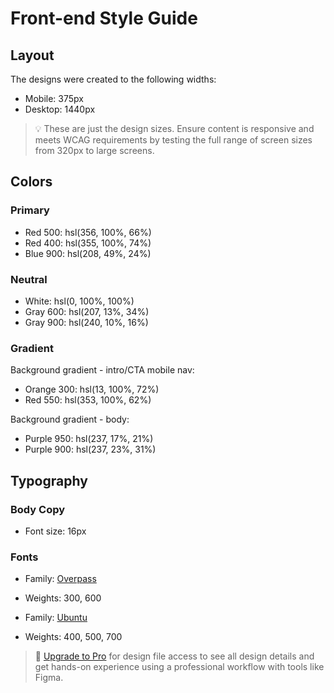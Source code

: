 # Front-end Style Guide

## Layout

The designs were created to the following widths:

- Mobile: 375px
- Desktop: 1440px

> 💡 These are just the design sizes. Ensure content is responsive and meets WCAG requirements by testing the full range of screen sizes from 320px to large screens.

## Colors

### Primary

- Red 500: hsl(356, 100%, 66%)
- Red 400: hsl(355, 100%, 74%)
- Blue 900: hsl(208, 49%, 24%)

### Neutral

- White: hsl(0, 100%, 100%)
- Gray 600: hsl(207, 13%, 34%)
- Gray 900: hsl(240, 10%, 16%)

### Gradient

Background gradient - intro/CTA mobile nav:

- Orange 300: hsl(13, 100%, 72%)
- Red 550: hsl(353, 100%, 62%)

Background gradient - body:

- Purple 950: hsl(237, 17%, 21%)
- Purple 900: hsl(237, 23%, 31%)

## Typography

### Body Copy

- Font size: 16px

### Fonts

- Family: [Overpass](https://fonts.google.com/specimen/Overpass?preview.text_type=custom)
- Weights: 300, 600

- Family: [Ubuntu](https://fonts.google.com/specimen/Ubuntu?preview.text_type=custom)
- Weights: 400, 500, 700

> 💎 [Upgrade to Pro](https://www.frontendmentor.io/pro?ref=style-guide) for design file access to see all design details and get hands-on experience using a professional workflow with tools like Figma.